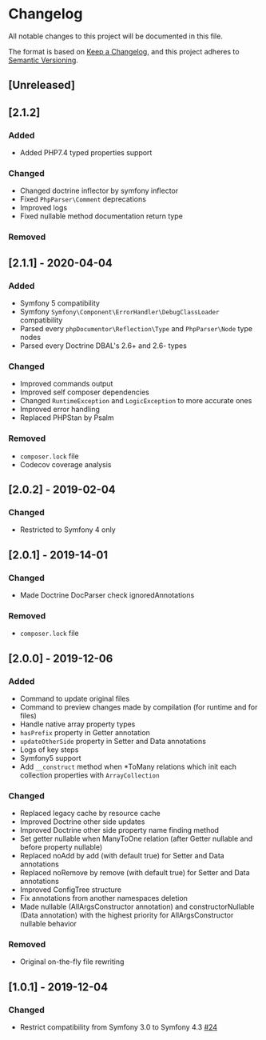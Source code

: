 # Changelog

All notable changes to this project will be documented in this file.

The format is based on [Keep a Changelog](https://keepachangelog.com/en/1.0.0/),
and this project adheres to [Semantic Versioning](https://semver.org/spec/v2.0.0.html).

## [Unreleased]

## [2.1.2]

### Added

- Added PHP7.4 typed properties support

### Changed

- Changed doctrine inflector by symfony inflector
- Fixed `PhpParser\Comment` deprecations
- Improved logs
- Fixed nullable method documentation return type

### Removed

## [2.1.1] - 2020-04-04

### Added

- Symfony 5 compatibility
- Symfony `Symfony\Component\ErrorHandler\DebugClassLoader` compatibility
- Parsed every `phpDocumentor\Reflection\Type` and `PhpParser\Node` type nodes
- Parsed every Doctrine DBAL's 2.6+ and 2.6- types

### Changed

- Improved commands output
- Improved self composer dependencies
- Changed `RuntimeException` and `LogicException` to more accurate ones
- Improved error handling
- Replaced PHPStan by Psalm

### Removed

- `composer.lock` file
- Codecov coverage analysis

## [2.0.2] - 2019-02-04

### Changed

- Restricted to Symfony 4 only

## [2.0.1] - 2019-14-01

### Changed

- Made Doctrine DocParser check ignoredAnnotations

### Removed

- `composer.lock` file

## [2.0.0] - 2019-12-06

### Added

- Command to update original files
- Command to preview changes made by compilation (for runtime and for files)
- Handle native array property types
- `hasPrefix` property in Getter annotation
- `updateOtherSide` property in Setter and Data annotations
- Logs of key steps
- Symfony5 support
- Add `__construct` method when *ToMany relations which init each collection properties
  with `ArrayCollection`

### Changed

- Replaced legacy cache by resource cache
- Improved Doctrine other side updates
- Improved Doctrine other side property name finding method
- Set getter nullable when ManyToOne relation (after Getter nullable and before
  property nullable)
- Replaced noAdd by add (with default true) for Setter and Data annotations
- Replaced noRemove by remove (with default true) for Setter and Data annotations
- Improved ConfigTree structure
- Fix annotations from another namespaces deletion
- Made nullable (AllArgsConstructor annotation) and constructorNullable (Data
  annotation) with the highest priority for AllArgsConstructor nullable behavior

### Removed

- Original on-the-fly file rewriting

## [1.0.1] - 2019-12-04

### Changed

- Restrict compatibility from Symfony 3.0 to Symfony 4.3  [#24](https://github.com/mtarld/symbok-bundle/pull/24)
